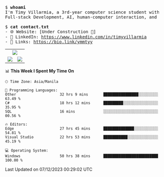 <pre>
$ <strong>whoami</strong>
I'm Timy Villarmia, a 3rd-year computer science student with a wide range of interests 
Full-stack Development, AI, human-computer interaction, and everything in between.
  
$ <strong>cat contact.txt</strong>
- 🌐 Website: [Under Construction 🚧]
- 💼 LinkedIn: <a href="https://www.linkedin.com/in/timyvillarmia">https://www.linkedin.com/in/timyvillarmia</a>  
- 🔗 Links: <a href="https://bio.link/ymmtyy">https://bio.link/ymmtyy</a>  
</pre>

<table align="center" width="100%"> 
  <tr> 
    <td align="center" colspan="2"> 
     <img src="https://github-profile-summary-cards.vercel.app/api/cards/profile-details?username=TimyVillarmia&theme=dark"/>
    </td> 
  </tr> 
   <tr> 
    <td align="center"> 
       <img src="https://github-readme-stats.vercel.app/api?username=TimyVillarmia&show_icons=true&theme=dark" />
    </td> 
    <td align="center">
      <img src="https://github-readme-stats.vercel.app/api/top-langs/?username=TimyVillarmia&layout=compact&count_private=true&theme=dark"/>
    </td> 
   </tr> 
</table>

<!--START_SECTION:waka-->
📊 **This Week I Spent My Time On** 

```text
🕑︎ Time Zone: Asia/Manila

💬 Programming Languages: 
Other                    32 hrs 9 mins       ████████████████░░░░░░░░░   63.49 % 
C#                       18 hrs 12 mins      █████████░░░░░░░░░░░░░░░░   35.95 % 
SQL                      16 mins             ░░░░░░░░░░░░░░░░░░░░░░░░░   00.56 % 

🔥 Editors: 
Edge                     27 hrs 45 mins      ██████████████░░░░░░░░░░░   54.81 % 
Visual Studio            22 hrs 53 mins      ███████████░░░░░░░░░░░░░░   45.19 % 

💻 Operating System: 
Windows                  50 hrs 38 mins      █████████████████████████   100.00 % 
```


 Last Updated on 07/12/2023 00:29:02 UTC
<!--END_SECTION:waka--> 




                                                                                                           
                                                               
                                                                                                     

